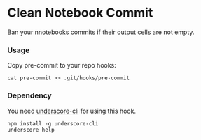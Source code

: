 # Clean Notebook Commit

Ban your nnotebooks commits if their output cells are not empty.

### Usage
Copy pre-commit to your repo hooks: 

    cat pre-commit >> .git/hooks/pre-commit

### Dependency
You need [underscore-cli](https://github.com/ddopson/underscore-cli) for using this hook.

    npm install -g underscore-cli
    underscore help